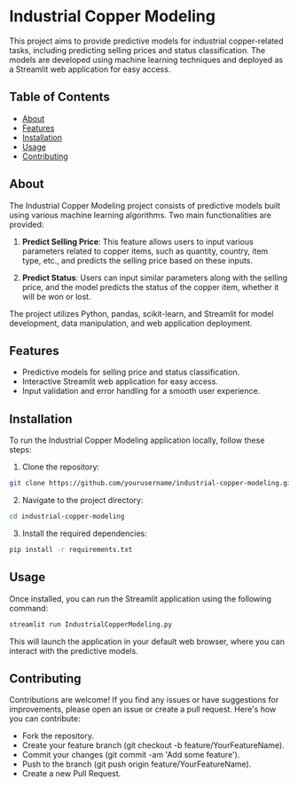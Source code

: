 # Industrial Copper Modeling

This project aims to provide predictive models for industrial copper-related tasks, including predicting selling prices and status classification. The models are developed using machine learning techniques and deployed as a Streamlit web application for easy access.

## Table of Contents

- [About](#about)
- [Features](#features)
- [Installation](#installation)
- [Usage](#usage)
- [Contributing](#contributing)

## About

The Industrial Copper Modeling project consists of predictive models built using various machine learning algorithms. Two main functionalities are provided:

1. **Predict Selling Price**: This feature allows users to input various parameters related to copper items, such as quantity, country, item type, etc., and predicts the selling price based on these inputs.

2. **Predict Status**: Users can input similar parameters along with the selling price, and the model predicts the status of the copper item, whether it will be won or lost.

The project utilizes Python, pandas, scikit-learn, and Streamlit for model development, data manipulation, and web application deployment.

## Features

- Predictive models for selling price and status classification.
- Interactive Streamlit web application for easy access.
- Input validation and error handling for a smooth user experience.

## Installation

To run the Industrial Copper Modeling application locally, follow these steps:

1. Clone the repository:

  ```bash
  git clone https://github.com/yourusername/industrial-copper-modeling.git
  ```

2. Navigate to the project directory:

```bash
cd industrial-copper-modeling
```

3. Install the required dependencies:

```bash
pip install -r requirements.txt
```

## Usage

Once installed, you can run the Streamlit application using the following command:

```bash
streamlit run IndustrialCopperModeling.py
```

This will launch the application in your default web browser, where you can interact with the predictive models.

## Contributing

Contributions are welcome! If you find any issues or have suggestions for improvements, please open an issue or create a pull request. Here's how you can contribute:

- Fork the repository.
- Create your feature branch (git checkout -b feature/YourFeatureName).
- Commit your changes (git commit -am 'Add some feature').
- Push to the branch (git push origin feature/YourFeatureName).
- Create a new Pull Request.
